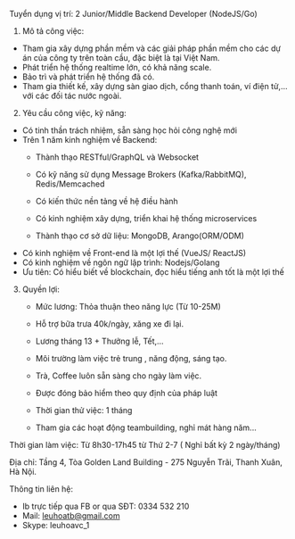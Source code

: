 Tuyển dụng vị trí: 2 Junior/Middle Backend Developer (NodeJS/Go)

1.	Mô tả công việc: 
- Tham gia xây dựng phần mềm và các giải pháp phần mềm cho các dự án của công ty trên toàn cầu, đặc biệt là tại Việt Nam.
- Phát triển hệ thống realtime lớn, có khả năng scale.
- Bảo trì và phát triển hệ thống đã có.
- Tham gia thiết kế, xây dựng sàn giao dịch, cổng thanh toán, ví điện tử,… với các đối tác nước ngoài.

2.	Yêu cầu công việc, kỹ năng:
- Có tinh thần trách nhiệm, sẵn sàng học hỏi công nghệ mới
- Trên 1 năm kinh nghiệm về Backend:
 	- Thành thạo RESTful/GraphQL và Websocket

 	- Có kỹ năng sử dụng Message Brokers (Kafka/RabbitMQ), Redis/Memcached

 	- Có kiến thức nền tảng về hệ điều hành

 	- Có kinh nghiệm xây dựng, triển khai hệ thống microservices

  - Thành thạo cơ sở dữ liệu: MongoDB, Arango(ORM/ODM)
- Có kinh nghiệm về Front-end là một lợi thế (VueJS/ ReactJS)
- Có kinh nghiệm về ngôn ngữ lập trình: Nodejs/Golang
- Ưu tiên: Có hiểu biết về blockchain, đọc hiểu tiếng anh tốt là một lợi thế

3.	Quyền lợi:
 	- Mức lương: Thỏa thuận theo năng lực (Từ 10-25M)
  
 	- Hỗ trợ bữa trưa 40k/ngày, xăng xe đi lại.
  
 	- Lương tháng 13 + Thưởng lễ, Tết,…
  
 	- Môi trường làm việc trẻ trung , năng động, sáng tạo.
  
 	- Trà, Coffee luôn sẵn sàng cho ngày làm việc.
  
 	- Được đóng bảo hiểm theo quy định của pháp luật
  
 	- Thời gian thử việc: 1 tháng
  
 	- Tham gia các hoạt động teambuilding, nghỉ mát hàng năm...

Thời gian làm việc: Từ 8h30-17h45 từ Thứ 2-7 ( Nghỉ bất kỳ 2 ngày/tháng)

Địa chỉ: Tầng 4, Tòa Golden Land Building - 275 Nguyễn Trãi, Thanh Xuân, Hà Nội.

Thông tin liên hệ:
- Ib trực tiếp qua FB or qua SĐT: 0334 532 210
- Mail: leuhoatb@gmail.com                                   
- Skype: leuhoavc_1

